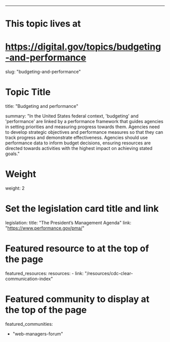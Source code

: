 ---
# This topic lives at
# https://digital.gov/topics/budgeting-and-performance

slug: "budgeting-and-performance"

# Topic Title
title: "Budgeting and performance"

summary: "In the United States federal context, 'budgeting' and 'performance' are linked by a performance framework that guides agencies in setting priorities and measuring progress towards them. Agencies need to develop strategic objectives and performance measures so that they can track progress and demonstrate effectiveness. Agencies should use performance data to inform budget decisions, ensuring resources are directed towards activities with the highest impact on achieving stated goals."

# Weight
weight: 2

# Set the legislation card title and link
legislation:
  title: "The President’s Management Agenda"
  link: "https://www.performance.gov/pma/"

# Featured resource to at the top of the page
featured_resources:
  resources:
    - link: "/resources/cdc-clear-communication-index"

# Featured community to display at the top of the page
featured_communities:
  - "web-managers-forum"
